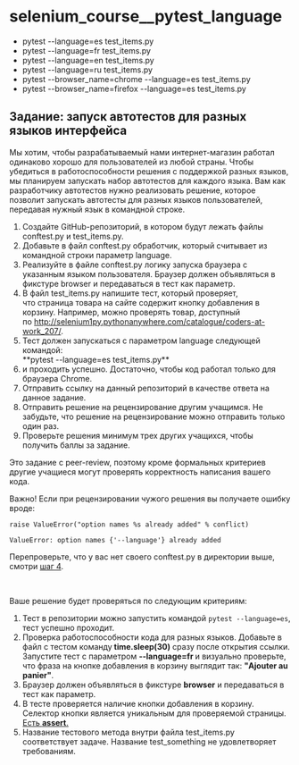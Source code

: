 # selenium_course__pytest_language
- pytest --language=es test_items.py
- pytest --language=fr test_items.py
- pytest --language=en test_items.py
- pytest --language=ru test_items.py
- pytest --browser_name=chrome --language=es test_items.py
- pytest --browser_name=firefox --language=es test_items.py

<span><h2>Задание: запуск автотестов для&nbsp;разных языков&nbsp;интерфейса</h2>

<p>Мы хотим, чтобы разрабатываемый нами интернет-магазин работал одинаково хорошо для пользователей из любой страны. Чтобы убедиться в работоспособности решения с поддержкой разных языков, мы планируем запускать набор автотестов для каждого языка. Вам как разработчику автотестов нужно реализовать решение, которое позволит запускать автотесты для разных языков пользователей, передавая нужный язык в командной строке.</p>

<ol>
	<li>Создайте GitHub-репозиторий, в котором будут лежать файлы conftest.py и test_items.py.</li>
	<li>Добавьте в&nbsp;файл&nbsp;conftest.py обработчик, который считывает из командной строки параметр language.</li>
	<li>Реализуйте в файле conftest.py логику&nbsp;запуска браузера с указанным&nbsp;языком пользователя. Браузер должен объявляться в фикстуре browser&nbsp;и передаваться в тест как параметр.</li>
	<li>В файл test_items.py напишите тест, который проверяет, что&nbsp;страница&nbsp;товара на сайте содержит&nbsp;кнопку&nbsp;добавления в корзину. Например, можно проверять&nbsp;товар, доступный по&nbsp;<a href="http://selenium1py.pythonanywhere.com/catalogue/coders-at-work_207/" rel="noopener noreferrer nofollow" target="_blank">http://selenium1py.pythonanywhere.com/catalogue/coders-at-work_207/</a>.</li>
	<li>Тест должен запускаться&nbsp;с параметром language следующей командой:</li>
	**pytest --language=es test_items.py**
	<li>и проходить успешно. Достаточно, чтобы код работал только для браузера Сhrome.</li>
	<li>Отправить ссылку на данный репозиторий в качестве ответа на данное задание.</li>
	<li>Отправить решение на рецензирование другим учащимся. Не забудьте, что решение на рецензирование можно отправить только один раз.</li>
	<li>Проверьте решения&nbsp;минимум трех других учащихся, чтобы получить баллы за задание.</li>
</ol>

<p>Это задание с peer-review, поэтому кроме формальных критериев другие учащиеся могут проверять корректность написания вашего кода.&nbsp;</p>

<p>Важно! Если при рецензировании чужого решения вы получаете ошибку вроде:&nbsp;</p>

<pre><code class="hljs puppet">raise ValueError(<span class="hljs-string"><span class="hljs-string">"option names %s already added"</span></span> % conflict)

ValueError: option <span class="hljs-keyword"><span class="hljs-keyword">names</span></span> {<span class="hljs-string"><span class="hljs-string">'--language'</span></span>} <span class="hljs-keyword"><span class="hljs-keyword">already</span></span> <span class="hljs-keyword"><span class="hljs-keyword">added</span></span></code></pre>

<p>Перепроверьте, что у вас нет своего conftest.py в директории выше, смотри <a href="/lesson/237240/step/4?unit=209628" rel="noopener noreferrer nofollow">шаг 4</a>.</p>

<p>&nbsp;</p>

<p>Ваше решение будет проверяться по следующим критериям:</p>

<ol>
	<li>Тест в репозитории можно запустить командой <code>pytest --language=es</code>, тест успешно проходит.</li>
	<li>Проверка работоспособности кода для разных языков. Добавьте в файл с тестом команду<strong> time.sleep(30)</strong> сразу после открытия ссылки. Запустите тест с параметром <strong>--language=fr&nbsp;</strong>и визуально проверьте, что фраза на кнопке добавления в корзину выглядит так: <strong>"Ajouter au panier"</strong>.</li>
	<li>Браузер должен объявляться в фикстуре <strong>browser</strong> и передаваться в тест как параметр.</li>
	<li>В тесте проверяется наличие кнопки добавления в корзину. Селектор кнопки является уникальным для проверяемой страницы. <u>Есть <strong>assert</strong>.</u></li>
	<li>Название тестового метода внутри файла test_items.py соответствует задаче. Название test_something не удовлетворяет требованиям.</li>
</ol>
